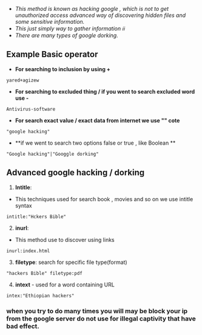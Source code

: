 - *This method is known as hacking google , which is not to get unauthorized  access advanced way of discovering hidden files and some sensitive information.*
- *This just simply way to gather information ℹℹ*
- *There are many types of google dorking.*
## Example Basic operator
- **For searching to inclusion by using +**
``` 
yared+agizew
```
- **For searching to excluded thing / if you went to search excluded word use -**
```
Antivirus-software
```
- **For search exact value / exact data from internet we use "" cote**
```
"google hacking"
```
- **if we went to search two options false or true , like Boolean **
``` 
"Google hacking"|"Googgle dorking"
```
## Advanced google hacking / dorking 

1. **Intitle**:
- This techniques used for search book , movies and so on we use intitle syntax
``` title
intitle:"Hckers Bible"
```
2. **inurl**:
- This method use to discover using links
``` url
inurl:index.html
```
3. **filetype**: search for specific file type(format)
```
"hackers Bible" filetype:pdf
```
4. **intext** - used for a word containing  URL 
```
intex:"Ethiopian hackers"
```
### when you try to do many times you will may be block your ip from the google server do not use for illegal captivity that have bad effect.
